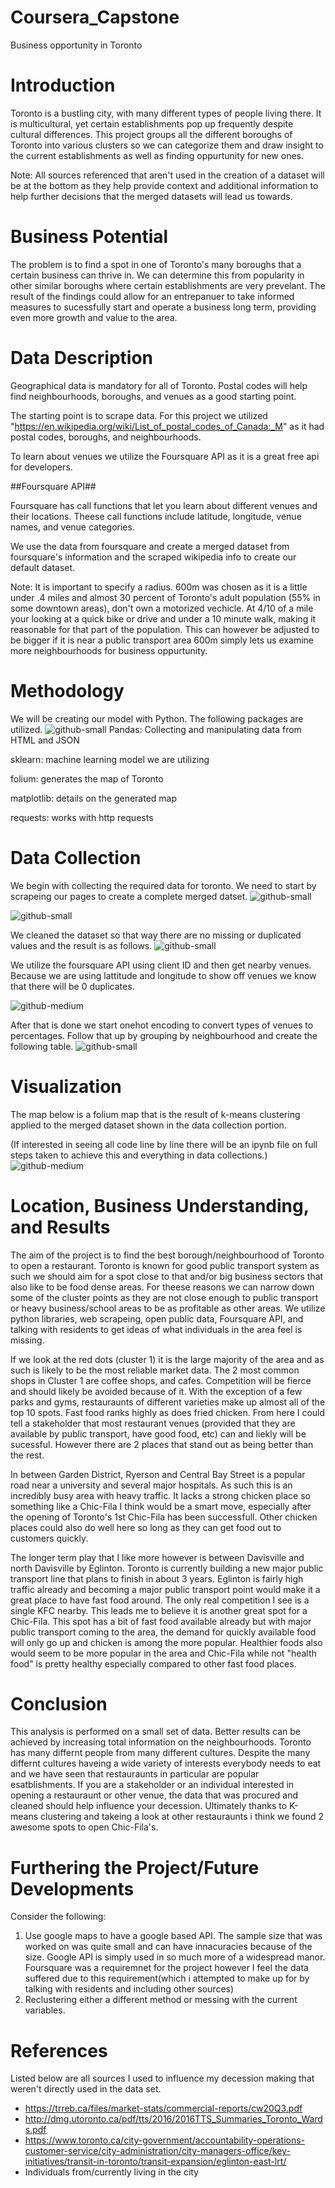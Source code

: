 # Coursera_Capstone
Business opportunity in Toronto


# **Introduction**

Toronto is a bustling city, with many different types of people living there. It is multicultural, yet certain establishments pop up frequently despite cultural differences. This project groups all the different boroughs of Toronto into various clusters so we can categorize them and draw insight to the current establishments as well as finding oppurtunity for new ones. 

Note: All sources referenced that aren't used in the creation of a dataset will be at the bottom as they help provide context and additional information to help further decisions that the merged datasets will lead us towards.

# Business Potential

The problem is to find a spot in one of Toronto's many boroughs that a certain business can thrive in. We can determine this from popularity in other similar boroughs where certain establishments are very prevelant. The result of the findings could allow for an entrepanuer to take informed measures to sucessfully start and operate a business long term, providing even more growth and value to the area.

# Data Description

Geographical data is mandatory for all of Toronto. Postal codes will help find neighbourhoods, boroughs, and venues as a good starting point.

The starting point is to scrape data. For this project we utilized "https://en.wikipedia.org/wiki/List_of_postal_codes_of_Canada:_M" as it had postal codes, boroughs, and neighbourhoods. 

To learn about venues we utilize the Foursquare API as it is a great free api for developers.


##Foursquare API##

Foursquare has call functions that let you learn about different venues and their locations. Theese call functions include latitude, longitude, venue names, and venue categories.

We use the data from foursquare and create a merged dataset from foursquare's information and the scraped wikipedia info to create our default dataset.


Note: It is important to specify a radius. 600m was chosen as it is a little under .4 miles and almost 30 percent of Toronto's adult population (55% in some downtown areas), don't own a motorized vechicle. At 4/10 of a mile your looking at a quick bike or drive and under a 10 minute walk, making it reasonable for that part of the population. This can however be adjusted to be bigger if it is near a public transport area 600m simply lets us examine more neighbourhoods for business oppurtunity.



# Methodology
We will be creating our model with Python. The following packages are utilized.
![github-small](https://github.com/Bot-Weeb/Coursera_Capstone1/blob/main/assets/Required%20libraries.JPG)
Pandas: Collecting and manipulating data from HTML and JSON

sklearn: machine learning model we are utilizing

folium: generates the map of Toronto

matplotlib: details on the generated map

requests: works with http requests

# Data Collection

We begin with collecting the required data for toronto. We need to start by scrapeing our pages to create a complete merged datset.
![github-small](https://github.com/Bot-Weeb/Coursera_Capstone1/blob/main/assets/Part%201%20of%20Merged%20dataset.JPG)

![github-small](https://github.com/Bot-Weeb/Coursera_Capstone1/blob/main/assets/part%202%20of%20merged%20dataset.JPG)

We cleaned the dataset so that way there are no missing or duplicated values and the result is as follows.
![github-small](https://github.com/Bot-Weeb/Coursera_Capstone1/blob/main/assets/merged%20dataset%20result.JPG)

We utilize the foursquare API using client ID and then get nearby venues. Because we are using lattitude and longitude to show off venues we know that there will be 0 duplicates.

![github-medium](https://github.com/Bot-Weeb/Coursera_Capstone1/blob/main/assets/nearby%20venues.JPG)

After that is done we start onehot encoding to convert types of venues to percentages. Follow that up by grouping by neighbourhood and create the following table.
![github-small](https://github.com/Bot-Weeb/Coursera_Capstone1/blob/main/assets/top%2010.JPG)

# Visualization

The map below is a folium map that is the result of k-means clustering applied to the merged dataset shown in the data collection portion.

(If interested in seeing all code line by line there will be an ipynb file on full steps taken to achieve this and everything in data collections.)
![github-medium](https://github.com/Bot-Weeb/Coursera_Capstone1/blob/main/assets/map.JPG)

# Location, Business Understanding, and Results

The aim of the project is to find the best borough/neighbourhood of Toronto to open a restaurant. Toronto is known for good public transport system as such we should aim for a spot close to that and/or big business sectors that also like to be food dense areas. For theese reasons we can narrow down some of the cluster points as they are not close enough to public transport or heavy business/school areas to be as profitable as other areas. We utilize python libraries, web scrapeing, open public data, Foursquare API, and talking with residents to get ideas of what individuals in the area feel is missing.   

If we look at the red dots (cluster 1) it is the large majority of the area and as such is likely to be the most reliable market data.
The 2 most common shops in Cluster 1 are coffee shops, and cafes. Competition will be fierce and should likely be avoided because of it. With the exception of a few parks and gyms, restauraunts of different varieties make up almost all of the top 10 spots. Fast food ranks highly as does fried chicken. From here I could tell a stakeholder that most restaurant venues (provided that they are available by public transport, have good food, etc) can and liekly will be sucessful. However there are 2 places that stand out as being better than the rest.

In between Garden District, Ryerson and Central Bay Street is a popular road near a university and several major hospitals. As such this is an incredibly busy area with heavy traffic. It lacks a strong chicken place so something like a Chic-Fila I think would be a smart move, especially after the opening of Toronto's 1st Chic-Fila has been successfull. Other chicken places could also do well here so long as they can get food out to customers quickly.

The longer term play that I like more however is between Davisville and north Davisville by Eglinton. Toronto is currently building a new major public transport line that plans to finish in about 3 years. Eglinton is fairly high traffic already and becoming a major public transport point would make it a great place to have fast food around. The only real competition I see is a single KFC nearby. This leads me to believe it is another great spot for a Chic-Fila. This spot has a bit of fast food available already but with major public transport coming to the area, the demand for quickly available food will only go up and chicken is among the more popular. Healthier foods also would seem to be more popular in the area and Chic-Fila while not "health food" is pretty healthy especially compared to other fast food places.

# Conclusion

This analysis is performed on a small set of data. Better results can be achieved by increasing total information on the neighbourhoods. Toronto has many differnt people from many different cultures. Despite the many differnt cultures haveing a wide variety of interests everybody needs to eat and we have seen that restauraunts in particular are popular esatblishments. If you are a stakeholder or an individual interested in opening a restauraunt or other venue, the data that was procured and cleaned should help influence your decession. Ultimately thanks to K-means clustering and takeing a look at other restauraunts i think we found 2 awesome spots to open Chic-Fila's.

# Furthering the Project/Future Developments

Consider the following:
1.   Use google maps to have a google based API. The sample size that was worked on was quite small and can have innacuracies because of the size. Google API is simply used in so much more of a widespread manor. Foursquare was a requiremnet for the project however I feel the data suffered due to this requirement(which i attempted to make up for by talking with residents and including other sources)
2.   Reclustering either a different method or messing with the current variables. 

# References

Listed below are all sources I used to influence my decession making that weren't directly used in the data set.



*   https://trreb.ca/files/market-stats/commercial-reports/cw20Q3.pdf
*   http://dmg.utoronto.ca/pdf/tts/2016/2016TTS_Summaries_Toronto_Wards.pdf
*   https://www.toronto.ca/city-government/accountability-operations-customer-service/city-administration/city-managers-office/key-initiatives/transit-in-toronto/transit-expansion/eglinton-east-lrt/
*   Individuals from/currently living in the city
